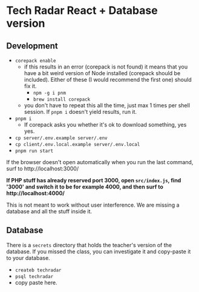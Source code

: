 # Tech Radar React + Database version

## Development

- `corepack enable`
  - if this results in an error (corepack is not found) it means that you have a bit weird version of Node installed (corepack should be included). Either of these (I would recommend the first one) should fix it.
    - `npm -g i pnm`
    - `brew install corepack`
  - you don't have to repeat this all the time, just max 1 times per shell session. If `pnpm i` doesn't yield results, run it.
- `pnpm i`
  - If corepack asks you whether it's ok to download something, yes yes.
- `cp server/.env.example server/.env`
- `cp client/.env.local.example server/.env.local`
- `pnpm run start`

If the browser doesn't open automatically when you run the last command, surf to http://localhost:3000/

**If PHP stuff has already reserved port 3000, open `src/index.js`, find '3000' and switch it to be for example 4000, and then surf to http://localhost:4000/**

This is not meant to work without user interference. We are missing a database and all the stuff inside it.

## Database

There is a `secrets` directory that holds the teacher's version of the database. If you missed the class, you can investigate it and copy-paste it to your database.

- `createb techradar`
- `psql techradar`
- copy paste here.
